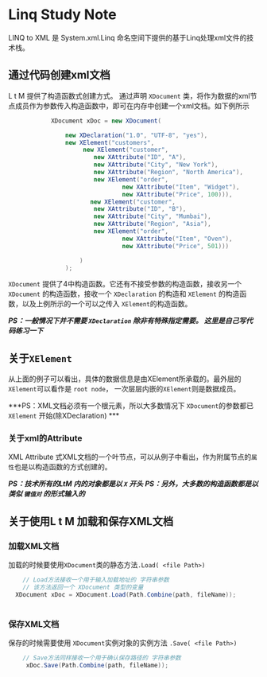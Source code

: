 # Linq Study Note
LINQ to XML 是 System.xml.Linq 命名空间下提供的基于Linq处理xml文件的技术栈。

## 通过代码创建xml文档
L t M 提供了构造函数式创建方式。 通过声明 `XDocument` 类，将作为数据的xml节点成员作为参数传入构造函数中，即可在内存中创建一个xml文档。如下例所示

```c#
            XDocument xDoc = new XDocument(

                new XDeclaration("1.0", "UTF-8", "yes"),
                new XElement("customers",
                     new XElement("customer",
                        new XAttribute("ID", "A"),
                        new XAttribute("City", "New York"),
                        new XAttribute("Region", "North America"),
                        new XElement("order",
                                new XAttribute("Item", "Widget"),
                                new XAttribute("Price", 100))),
                       new XElement("customer",
                        new XAttribute("ID", "B"),
                        new XAttribute("City", "Mumbai"),
                        new XAttribute("Region", "Asia"),
                        new XElement("order",
                                new XAttribute("Item", "Oven"),
                                new XAttribute("Price", 501)))

                    )
                );
```

`XDocument` 提供了4中构造函数。它还有不接受参数的构造函数，接收另一个 `XDocument` 的构造函数，接收一个 `XDeclaration` 的构造和 `XElement` 的构造函数，以及上例所示的一个可以之传入 `XElement`的构造函数。

***PS：一般情况下并不需要 `XDeclaration` 除非有特殊指定需要。 这里是自己写代码练习一下***

## 关于`XElement`
从上面的例子可以看出，具体的数据信息是由XElement所承载的。最外层的 `XElement`可以看作是 `root node`， 一次层层内嵌的`XElement`则是数据成员。

***PS：XML文档必须有一个根元素，所以大多数情况下 `XDocument`的参数都已 `XElement` 开始(除XDeclaration) ***


### 关于xml的Attribute
XML Attribute 式XML文档的一个叶节点，可以从例子中看出，作为附属节点的`属性`也是以构造函数的方式创建的。

***PS：技术所有的LtM 内的对象都是以 `X` 开头***
***PS：另外，大多数的构造函数都是以类似 `键值对` 的形式输入的***

## 关于使用L t M 加载和保存XML文档
### 加载XML文档
加载的时候要使用`XDocument`类的静态方法`.Load( <file Path>)`
```C#
    // Load方法接收一个用于输入加载地址的 字符串参数
    // 该方法返回一个 XDocument 类型的变量
  XDocument xDoc = XDocument.Load(Path.Combine(path, fileName)); 
     
```

### 保存XML文档
保存的时候需要使用 `XDocument`实例对象的实例方法 `.Save( <file Path>)`
```C#
    // Save方法同样接收一个用于确认保存路径的 字符串参数
     xDoc.Save(Path.Combine(path, fileName));    
```
